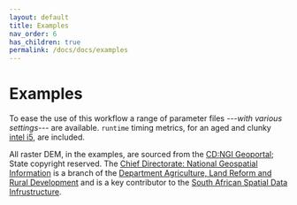 ```yaml
---
layout: default
title: Examples
nav_order: 6
has_children: true
permalink: /docs/docs/examples
---
```


# Examples

To ease the use of this workflow a range of parameter files *---with various settings---* are available. `runtime` timing metrics, for an aged and clunky [intel i5](https://en.wikipedia.org/wiki/List_of_Intel_Core_i5_processors), are included. 

All raster DEM, in the examples, are sourced from the [CD:NGI Geoportal](http://www.ngi.gov.za/index.php/online-shop/what-is-itis-portal); State copyright reserved. The [Chief Directorate: National Geospatial Information](http://www.ngi.gov.za/) is a branch of the [Department Agriculture, Land Reform and Rural Development](https://www.dalrrd.gov.za/) and is a key contributor to the [South African Spatial Data Infrustructure](http://www.sasdi.gov.za/sites/SASDI/Pages/Home.aspx). 
